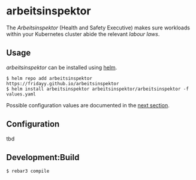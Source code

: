 arbeitsinspektor
=====

The _Arbeitsinspektor_ (Health and Safety Executive) makes sure workloads within your Kubernetes cluster abide 
the relevant _labour laws_. 

Usage
-----
_arbeitsinspektor_ can be installed using [helm](https://helm.sh).

```
$ helm repo add arbeitsinspektor https://fridayy.github.io/arbeitsinspektor
$ helm install arbeitsinspektor arbeitsinspektor/arbeitsinspektor -f values.yaml
```

Possible configuration values are documented in the [next section](#configuration).

Configuration
-----
tbd


Development:Build
-----

    $ rebar3 compile
